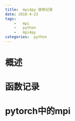 ```yaml
---
title:  mpi4py 使用记录
date: 2018-4-23 
tags:
    -   mpi
    -   python
    -   mpi4py
categories:  python
---
```


# 概述
# 函数记录
# pytorch中的mpi

